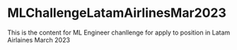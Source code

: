 # MLChallengeLatamAirlinesMar2023
This is the content for ML Engineer chanllenge for apply to position in Latam Airlaines March 2023
